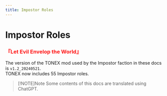 ```yaml
---
title: Impostor Roles
---
```

# Impostor Roles

<h3><font color=#ff1919>『Let Evil Envelop the World』</font></h3>

The version of the TONEX mod used by the Impostor faction in these docs is `v1.2_20240521`.<br>
TONEX now includes 55 Impostor roles.

> [!NOTE]Note
> Some contents of this docs are translated using ChatGPT.